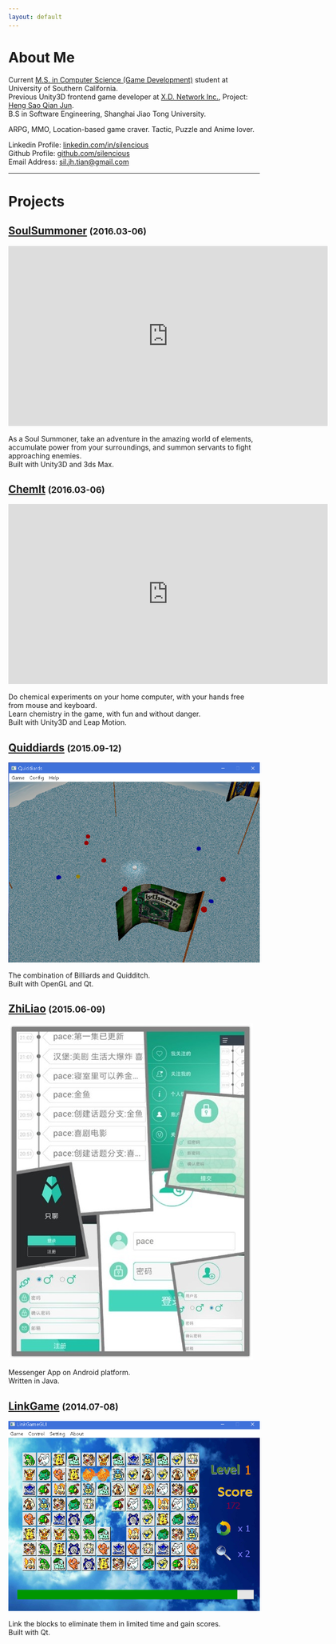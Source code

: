 ```yaml
---
layout: default
---
```

# About Me
Current [M.S. in Computer Science (Game Development)](https://www.cs.usc.edu/masters/game-development) student at University of Southern California.  
Previous Unity3D frontend game developer at [X.D. Network Inc.](https://www.xd.com), Project: [Heng Sao Qian Jun](https://hs.xd.com).  
B.S in Software Engineering, Shanghai Jiao Tong University.

ARPG, MMO, Location-based game craver. Tactic, Puzzle and Anime lover.  


Linkedin Profile: [linkedin.com/in/silencious](https://www.linkedin.com/in/silencious/)  
Github Profile: [github.com/silencious](https://www.github.com/silencious)  
Email Address: [sil.jh.tian@gmail.com](mailto://sil.jh.tian@gmail.com)  

* * *  

# Projects  

## [SoulSummoner](https://github.com/silencious/SoulSummoner) <small>(2016.03-06)</small>  

<iframe width="640" height="360" src="https://www.youtube.com/embed/CzDHDcZ0RRg" frameborder="0" allowfullscreen></iframe>  

As a Soul Summoner, take an adventure in the amazing world of elements, accumulate power from your surroundings, and summon servants to fight approaching enemies.  
Built with Unity3D and 3ds Max.  

## [ChemIt](https://www.youtube.com/embed/hXdAZWFeWOI) <small>(2016.03-06)</small>  
<iframe width="640" height="360" src="https://www.youtube.com/embed/hXdAZWFeWOI" frameborder="0" allowfullscreen></iframe>  

Do chemical experiments on your home computer, with your hands free from mouse and keyboard.  
Learn chemistry in the game, with fun and without danger.  
Built with Unity3D and Leap Motion.  

## [Quiddiards](https://github.com/silencious/Quiddiards) <small>(2015.09-12)</small>  
![](https://github.com/silencious/Quiddiards/raw/master/Screenshots/1.png)  

The combination of Billiards and Quidditch.  
Built with OpenGL and Qt.  

## [ZhiLiao](https://github.com/silencious/ZhiLiao) <small>(2015.06-09)</small>  
![](https://github.com/silencious/ZhiLiao/raw/master/doc/zhiliao.jpg)  

Messenger App on Android platform.  
Written in Java.  

## [LinkGame](https://github.com/silencious/LinkGame)  <small>(2014.07-08)</small>
![](https://github.com/silencious/LinkGame/raw/master/Screenshots/2.png)  

Link the blocks to eliminate them in limited time and gain scores.  
Built with Qt.  
